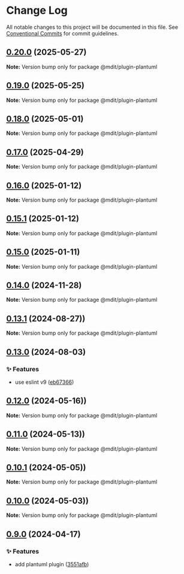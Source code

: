 # Change Log

All notable changes to this project will be documented in this file. See [Conventional Commits](https://conventionalcommits.org) for commit guidelines.

## [0.20.0](https://github.com/mdit-plugins/mdit-plugins/compare/v0.19.0...v0.20.0) (2025-05-27)

**Note:** Version bump only for package @mdit/plugin-plantuml

## [0.19.0](https://github.com/mdit-plugins/mdit-plugins/compare/v0.18.1...v0.19.0) (2025-05-25)

**Note:** Version bump only for package @mdit/plugin-plantuml

## [0.18.0](https://github.com/mdit-plugins/mdit-plugins/compare/v0.17.0...v0.18.0) (2025-05-01)

**Note:** Version bump only for package @mdit/plugin-plantuml

## [0.17.0](https://github.com/mdit-plugins/mdit-plugins/compare/v0.16.8...v0.17.0) (2025-04-29)

**Note:** Version bump only for package @mdit/plugin-plantuml

## [0.16.0](https://github.com/mdit-plugins/mdit-plugins/compare/v0.15.1...v0.16.0) (2025-01-12)

**Note:** Version bump only for package @mdit/plugin-plantuml

## [0.15.1](https://github.com/mdit-plugins/mdit-plugins/compare/v0.15.0...v0.15.1) (2025-01-12)

**Note:** Version bump only for package @mdit/plugin-plantuml

## [0.15.0](https://github.com/mdit-plugins/mdit-plugins/compare/v0.14.0...v0.15.0) (2025-01-11)

**Note:** Version bump only for package @mdit/plugin-plantuml

## [0.14.0](https://github.com/mdit-plugins/mdit-plugins/compare/v0.13.3...v0.14.0) (2024-11-28)

**Note:** Version bump only for package @mdit/plugin-plantuml

## [0.13.1](https://github.com/mdit-plugins/mdit-plugins/compare/v0.13.0...v0.13.1) (2024-08-27))

**Note:** Version bump only for package @mdit/plugin-plantuml

## [0.13.0](https://github.com/mdit-plugins/mdit-plugins/compare/v0.12.0...v0.13.0) (2024-08-03)

### ✨ Features

- use eslint v9 ([eb67366](https://github.com/mdit-plugins/mdit-plugins/commit/eb6736684f55eff2fb6e5ae7df3b564007c1de9f))

## [0.12.0](https://github.com/mdit-plugins/mdit-plugins/compare/v0.11.0...v0.12.0) (2024-05-16))

**Note:** Version bump only for package @mdit/plugin-plantuml

## [0.11.0](https://github.com/mdit-plugins/mdit-plugins/compare/v0.10.1...v0.11.0) (2024-05-13))

**Note:** Version bump only for package @mdit/plugin-plantuml

## [0.10.1](https://github.com/mdit-plugins/mdit-plugins/compare/v0.10.0...v0.10.1) (2024-05-05))

**Note:** Version bump only for package @mdit/plugin-plantuml

## [0.10.0](https://github.com/mdit-plugins/mdit-plugins/compare/v0.9.0...v0.10.0) (2024-05-03))

**Note:** Version bump only for package @mdit/plugin-plantuml

## [0.9.0](https://github.com/mdit-plugins/mdit-plugins/compare/v0.8.0...v0.9.0) (2024-04-17)

### ✨ Features

- add plantuml plugin ([3551afb](https://github.com/mdit-plugins/mdit-plugins/commit/3551afbd37ebfe3ac1f5a4edf6545c1af2367d8f))
